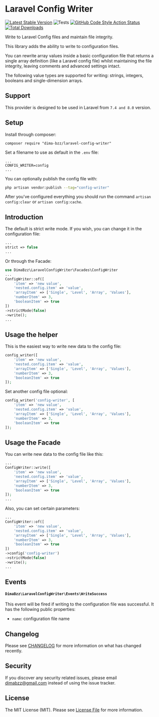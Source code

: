 # Laravel Config Writer

[![Latest Stable Version](https://img.shields.io/packagist/v/dima-bzz/laravel-config-writer)](https://packagist.org/packages/dima-bzz/laravel-config-writer)
![Tests](https://github.com/dima-bzz/laravel-config-writer/workflows/Tests/badge.svg)
[![GitHub Code Style Action Status](https://img.shields.io/github/workflow/status/dima-bzz/laravel-config-writer/Check%20&%20fix%20styling?label=code%20style)](https://github.com/dima-bzz/laravel-config-writer/actions?query=workflow%3A"Check+%26+fix+styling"+branch%3Amain)
[![Total Downloads](https://img.shields.io/packagist/dt/dima-bzz/laravel-config-writer)](https://packagist.org/packages/dima-bzz/laravel-config-writer)

Write to Laravel Config files and maintain file integrity.

This library adds the ability to write to configuration files.

You can rewrite array values inside a basic configuration file that returns a single array definition (like a Laravel config file) whilst maintaining the file integrity, leaving comments and advanced settings intact.

The following value types are supported for writing: strings, integers, booleans and single-dimension arrays.

## Support

This provider is designed to be used in Laravel from `7.4 and 8.0` version.

## Setup

Install through composer:

```
composer require "dima-bzz/laravel-config-writer"
```

Set a filename to use as default in the `.env` file:

```
...
CONFIG_WRITER=config
...
```

You can optionally publish the config file with:
```bash
php artisan vendor:publish --tag="config-writer"
```

After you've configured everything you should run the command `artisan config:clear` or `artisan config:cache`.

## Introduction

The default is strict write mode. If you wish, you can change it in the configuration file:

```php
...
strict => false
...
```

Or through the Facade:

```php
use DimaBzz\LaravelConfigWriter\Facades\ConfigWriter
...
ConfigWriter::of([
    'item' => 'new value',
    'nested.config.item' => 'value',
    'arrayItem' => ['Single', 'Level', 'Array', 'Values'],
    'numberItem' => 3,
    'booleanItem' => true
])
->strictMode(false)
->write();
...
```


## Usage the helper

This is the easiest way to write new data to the config file:

```php
config_writer([
    'item' => 'new value',
    'nested.config.item' => 'value',
    'arrayItem' => ['Single', 'Level', 'Array', 'Values'],
    'numberItem' => 3,
    'booleanItem' => true
]);
```

Set another config file optional:

```php
config_writer('config-writer', [
    'item' => 'new value',
    'nested.config.item' => 'value',
    'arrayItem' => ['Single', 'Level', 'Array', 'Values'],
    'numberItem' => 3,
    'booleanItem' => true
]);
```

## Usage the Facade

You can write new data to the config file like this:

```php
...
ConfigWriter::write([
    'item' => 'new value',
    'nested.config.item' => 'value',
    'arrayItem' => ['Single', 'Level', 'Array', 'Values'],
    'numberItem' => 3,
    'booleanItem' => true
]);
...
```

Also, you can set certain parameters:

```php
...
ConfigWriter::of([
    'item' => 'new value',
    'nested.config.item' => 'value',
    'arrayItem' => ['Single', 'Level', 'Array', 'Values'],
    'numberItem' => 3,
    'booleanItem' => true
])
->config('config-writer')
->strictMode(false)
->write();
...
```

## Events

#### `DimaBzz\LaravelConfigWriter\Events\WriteSuccess`

This event will be fired if writing to the configuration file was successful. It has the following public properties:

- `name`: configuration file name

## Changelog

Please see [CHANGELOG](CHANGELOG.md) for more information on what has changed recently.

## Security

If you discover any security related issues, please email [dimabzz@gmail.com](mailto:dimabzz@gmail.com) instead of using the issue tracker.

## License

The MIT License (MIT). Please see [License File](LICENSE.md) for more information.